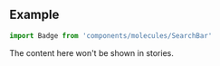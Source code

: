 <!-- # SearchBar :

Application SearchBar.

<!-- Brief summary of what the component is, and what it's for. -->


<!-- STORY -->

## Example

```js
import Badge from 'components/molecules/SearchBar'
```

<!-- SOURCE -->

<!-- STORY_SOURCE -->

<!-- STORY HIDE START -->

The content here won't be shown in stories.

<!-- STORY HIDE END -->

<!-- PROPS -->
